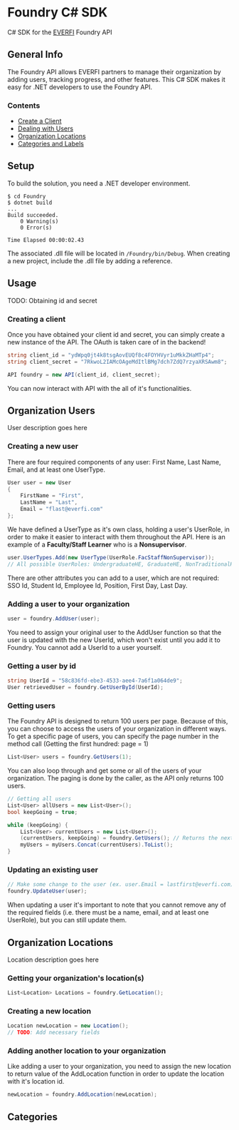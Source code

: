 # Foundry C# SDK
C# SDK for the [EVERFI](https://www.everfi.com) Foundry API

## General Info
The Foundry API allows EVERFI partners to manage their organization by adding users, tracking progress, and other features. This C# SDK makes it easy for .NET developers to use the Foundry API.
### Contents
+ [Create a Client](#Creating-a-client)
+ [Dealing with Users](#Organization-Users)
+ [Organization Locations](#Organization-Locations)
+ [Categories and Labels](#Categories)

## Setup
To build the solution, you need a .NET developer environment.
```
$ cd Foundry
$ dotnet build
...
Build succeeded.
    0 Warning(s)
    0 Error(s)

Time Elapsed 00:00:02.43
```
The associated .dll file will be located in `/Foundry/bin/Debug`. When creating a new project, include the .dll file by adding a reference.

## Usage
TODO: Obtaining id and secret
### Creating a client
Once you have obtained your client id and secret, you can simply create a new instance of the API. The OAuth is taken care of in the backend!
```c#
string client_id = "ydWpq0jt4k8tsgAovEUQf8c4FOYHVyr1uMkkZHaMTp4";
string client_secret = "7RkwoL2IAMcOAgeMdItlBMg7dch7ZdQ7rzyaXRSAwm8";

API foundry = new API(client_id, client_secret);
```
You can now interact with API with the all of it's functionalities.
## Organization Users
User description goes here
### Creating a new user
There are four required components of any user: First Name, Last Name, Email, and at least one UserType.
```c#
User user = new User
{
    FirstName = "First",
    LastName = "Last",
    Email = "flast@everfi.com"
};
```
We have defined a UserType as it's own class, holding a user's UserRole, in order to make it easier to interact with them throughout the API. Here is an example of a **Faculty/Staff Learner** who is a **Nonsupervisor**.
```c#
user.UserTypes.Add(new UserType(UserRole.FacStaffNonSupervisor));
// All possible UserRoles: UndergraduateHE, GraduateHE, NonTraditionalHE, GreekHE, HEAdmin, FacStaffSupervisor, FacStaffNonSupervisor, FacStaffAdmin, CodeConductSupervisor, CodeConductNonSupervisor, CodeConductAdmin, AdultFinancialLearner, AdultFinancialAdmin, EventVolunteer, and EventManager.
```
There are other attributes you can add to a user, which are not required: SSO Id, Student Id, Employee Id, Position, First Day, Last Day.
### Adding a user to your organization
```c#
user = foundry.AddUser(user);
```
You need to assign your original user to the AddUser function so that the user is updated with the new UserId, which won't exist until you add it to Foundry. You cannot add a UserId to a user yourself.
### Getting a user by id
```c#
string UserId = "58c836fd-ebe3-4533-aee4-7a6f1a064de9";
User retrievedUser = foundry.GetUserById(UserId);
```
### Getting users
The Foundry API is designed to return 100 users per page. Because of this, you can choose to access the users of your organization in different ways.
To get a specific page of users, you can specify the page number in the method call (Getting the first hundred: page = 1)
```c#
List<User> users = foundry.GetUsers(1);
```
You can also loop through and get some or all of the users of your organization. The paging is done by the caller, as the API only returns 100 users.
```c#
// Getting all users
List<User> allUsers = new List<User>();
bool keepGoing = true;

while (keepGoing) {
    List<User> currentUsers = new List<User>();
    (currentUsers, keepGoing) = foundry.GetUsers(); // Returns the next 100 users and whether or not there are more.
    myUsers = myUsers.Concat(currentUsers).ToList();
}
```
### Updating an existing user
```c#
// Make some change to the user (ex. user.Email = lastfirst@everfi.com)
foundry.UpdateUser(user);
```
When updating a user it's important to note that you cannot remove any of the required fields (i.e. there must be a name, email, and at least one UserRole), but you can still update them.
## Organization Locations
Location description goes here
### Getting your organization's location(s)
```c#
List<Location> Locations = foundry.GetLocation();
```
### Creating a new location
```c#
Location newLocation = new Location();
// TODO: Add necessary fields
```
### Adding another location to your organization 
Like adding a user to your organization, you need to assign the new location to return value of the AddLocation function in order to update the location with it's location id.
```c#
newLocation = foundry.AddLocation(newLocation);

```
## Categories
